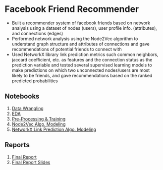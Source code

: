 # Facebook Friend Recommender
- Built a recommender system of facebook friends based on network analysis using a dataset of nodes (users), user profile info. (attributes), and connections (edges)
- Performed network analysis using the Node2Vec algorithm to understand graph structure and attributes of connections and gave recommendations of potential friends to connect with
- Used NetworkX library link prediction metrics such common neighbors, jaccard coefficient, etc. as features and the connection status as the prediction variable and tested several supervised learning models to make predictions on which two unconnected nodes/users are most likely to be friends, and gave recommendations based on the ranked predicted probabilities
## Notebooks
1. [Data Wrangling](https://github.com/HarshaMalireddy/Data-Science-Portfolio/blob/main/Projects/Facebook-Friend-Recommender/Notebooks/Data%20Wrangling.ipynb) 
2. [EDA](https://github.com/HarshaMalireddy/Data-Science-Portfolio/blob/main/Projects/Facebook-Friend-Recommender/Notebooks/EDA.ipynb)
3. [Pre-Processing & Training](https://github.com/HarshaMalireddy/Data-Science-Portfolio/blob/main/Projects/Facebook-Friend-Recommender/Notebooks/Pre-Processing.ipynb)
4. [Node2Vec Algo. Modeling](https://github.com/HarshaMalireddy/Data-Science-Portfolio/blob/main/Projects/Facebook-Friend-Recommender/Notebooks/Node2Vec%20Algo.%20Modeling.ipynb)
5. [NetworkX Link Prediction Algo. Modeling](https://github.com/HarshaMalireddy/Data-Science-Portfolio/blob/main/Projects/Facebook-Friend-Recommender/Notebooks/NetworkX%20Link%20Prediction%20Algo.%20Modeling.ipynb)
## Reports
1. [Final Report](https://github.com/HarshaMalireddy/Data-Science-Portfolio/blob/main/Projects/Facebook-Friend-Recommender/Reports/Final%20Report.pdf)
2. [Final Report Slides](https://github.com/HarshaMalireddy/Data-Science-Portfolio/blob/main/Projects/Facebook-Friend-Recommender/Reports/Final%20Report%20Slides.pdf)